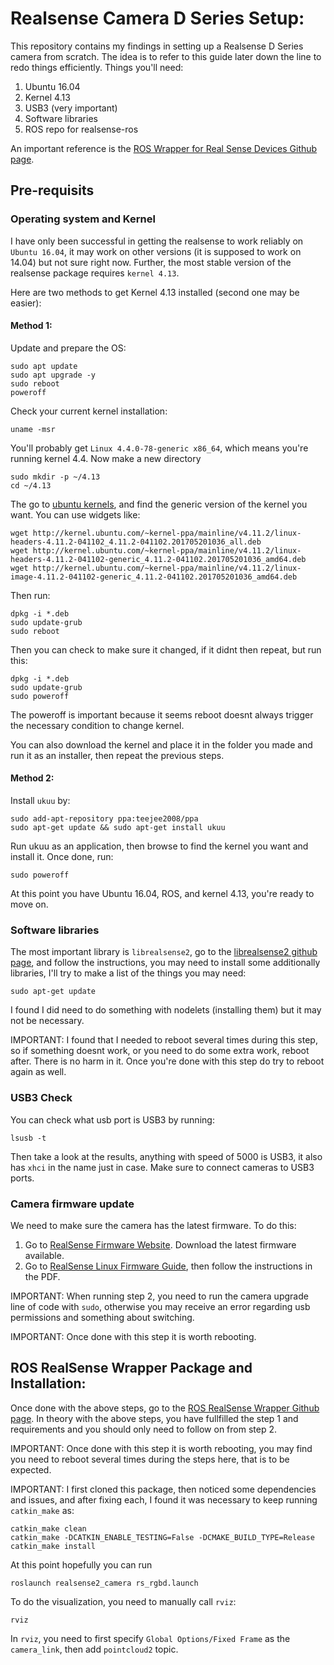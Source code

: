 # Realsense Camera D Series Setup:

This repository contains my findings in setting up a Realsense D Series camera from scratch. The idea is to refer to this guide later down the line to redo things efficiently. Things you'll need:

1. Ubuntu 16.04
2. Kernel 4.13
3. USB3 (very important)
4. Software libraries
5. ROS repo for realsense-ros

An important reference is the [ROS Wrapper for Real Sense Devices Github page](https://github.com/intel-ros/realsense/#installation-instructions). 

## Pre-requisits

### Operating system and Kernel
I have only been successful in getting the realsense to work reliably on `Ubuntu 16.04`, it may work on other versions (it is supposed to work on 14.04) but not sure right now. Further, the most stable version of the realsense package requires `kernel 4.13`.

Here are two methods to get Kernel 4.13 installed (second one may be easier):

#### Method 1:

Update and prepare the OS:
```
sudo apt update
sudo apt upgrade -y
sudo reboot
poweroff
```
Check your current kernel installation:
```
uname -msr
```
You'll probably get `Linux 4.4.0-78-generic x86_64`, which means you're running kernel 4.4. Now make a new directory
```
sudo mkdir -p ~/4.13
cd ~/4.13
```
The go to [ubuntu kernels](http://kernel.ubuntu.com/%7Ekernel-ppa/mainline/), and find the generic version of the kernel you want. You can use widgets like:
```
wget http://kernel.ubuntu.com/~kernel-ppa/mainline/v4.11.2/linux-headers-4.11.2-041102_4.11.2-041102.201705201036_all.deb
wget http://kernel.ubuntu.com/~kernel-ppa/mainline/v4.11.2/linux-headers-4.11.2-041102-generic_4.11.2-041102.201705201036_amd64.deb
wget http://kernel.ubuntu.com/~kernel-ppa/mainline/v4.11.2/linux-image-4.11.2-041102-generic_4.11.2-041102.201705201036_amd64.deb
```
Then run:
```
dpkg -i *.deb
sudo update-grub
sudo reboot
```
Then you can check to make sure it changed, if it didnt then repeat, but run this:
```
dpkg -i *.deb
sudo update-grub
sudo poweroff
```
The poweroff is important because it seems reboot doesnt always trigger the necessary condition to change kernel.

You can also download the kernel and place it in the folder you made and run it as an installer, then repeat the previous steps.

#### Method 2:
Install `ukuu` by:
```
sudo add-apt-repository ppa:teejee2008/ppa
sudo apt-get update && sudo apt-get install ukuu
```
Run ukuu as an application, then browse to find the kernel you want and install it. Once done, run:
```
sudo poweroff
```

At this point you have Ubuntu 16.04, ROS, and kernel 4.13, you're ready to move on.

### Software libraries

The most important library is `librealsense2`, go to the [librealsense2 github page](https://github.com/IntelRealSense/librealsense/blob/master/doc/distribution_linux.md#installing-the-packages), and follow the instructions, you may need to install some additionally libraries, I'll try to make a list of the things you may need:
```
sudo apt-get update 
```
I found I did need to do something with nodelets (installing them) but it may not be necessary. 

IMPORTANT: I found that I needed to reboot several times during this step, so if something doesnt work, or you need to do some extra work, reboot after. There is no harm in it. Once you're done with this step do try to reboot again as well.

### USB3 Check
You can check what usb port is USB3 by running:
```
lsusb -t
```
Then take a look at the results, anything with speed of 5000 is USB3, it also has `xhci` in the name just in case. Make sure to connect cameras to USB3 ports.


### Camera firmware update
We need to make sure the camera has the latest firmware. To do this:

1. Go to [RealSense Firmware Website](https://realsense.intel.com/intel-realsense-downloads/#firmware). Download the latest firmware available.
2. Go to [RealSense Linux Firmware Guide](https://www.intel.com/content/www/us/en/support/articles/000028171/emerging-technologies/intel-realsense-technology.html), then follow the instructions in the PDF.

IMPORTANT: When running step 2, you need to run the camera upgrade line of code with `sudo`, otherwise you may receive an error regarding usb permissions and something about switching.

IMPORTANT: Once done with this step it is worth rebooting.


## ROS RealSense Wrapper Package and Installation:

Once done with the above steps, go to the [ROS RealSense Wrapper Github page](https://github.com/intel-ros/realsense/#installation-instructions). In theory with the above steps, you have fullfilled the step 1 and requirements and you should only need to follow on from step 2. 

IMPORTANT: Once done with this step it is worth rebooting, you may find you need to reboot several times during the steps here, that is to be expected.

IMPORTANT: I first cloned this package, then noticed some dependencies and issues, and after fixing each, I found it was necessary to keep running `catkin_make` as:
```
catkin_make clean
catkin_make -DCATKIN_ENABLE_TESTING=False -DCMAKE_BUILD_TYPE=Release
catkin_make install
```

At this point hopefully you can run 
```
roslaunch realsense2_camera rs_rgbd.launch
```
To do the visualization, you need to manually call `rviz`:
```
rviz
```
In `rviz`, you need to first specify `Global Options/Fixed Frame` as the `camera_link`, then add `pointcloud2` topic.


